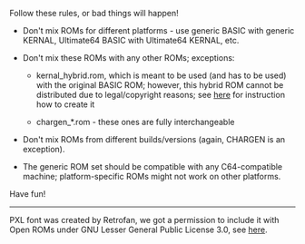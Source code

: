 
Follow these rules, or bad things will happen!


* Don't mix ROMs for different platforms - use generic BASIC with generic KERNAL, Ultimate64 BASIC with Ultimate64 KERNAL, etc.

* Don't mix these ROMs with any other ROMs; exceptions:

   - kernal_hybrid.rom, which is meant to be used (and has to be used) with the original BASIC ROM;
     however, this hybrid ROM cannot be distributed due to legal/copyright reasons; see [here](./../doc/Hybrid-build.md) for instruction how to create it

   - chargen_*.rom - these ones are fully interchangeable

- Don't mix ROMs from different builds/versions (again, CHARGEN is an exception).

- The generic ROM set should be compatible with any C64-compatible machine; platform-specific ROMs might not work on other platforms.


Have fun!


------


PXL font was created by Retrofan, we got a permission to include it with Open ROMs under GNU Lesser General Public License 3.0, see [here](https://www.forum64.de/index.php?thread/84000-neuer-c64-systemfont-auch-plus4-c128-atari/&postID=1493383#post1493383).
